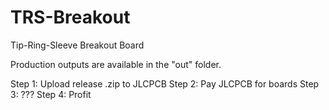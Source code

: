 # TRS-Breakout
Tip-Ring-Sleeve Breakout Board

Production outputs are available in the "out" folder.

Step 1: Upload release .zip to JLCPCB
Step 2: Pay JLCPCB for boards
Step 3: ???
Step 4: Profit
